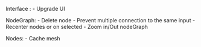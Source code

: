 Interface :
	- Upgrade UI

NodeGraph:
	- Delete node
	- Prevent multiple connection to the same input
	- Recenter nodes or on selected
	- Zoom in/Out nodeGraph

Nodes:
	- Cache mesh